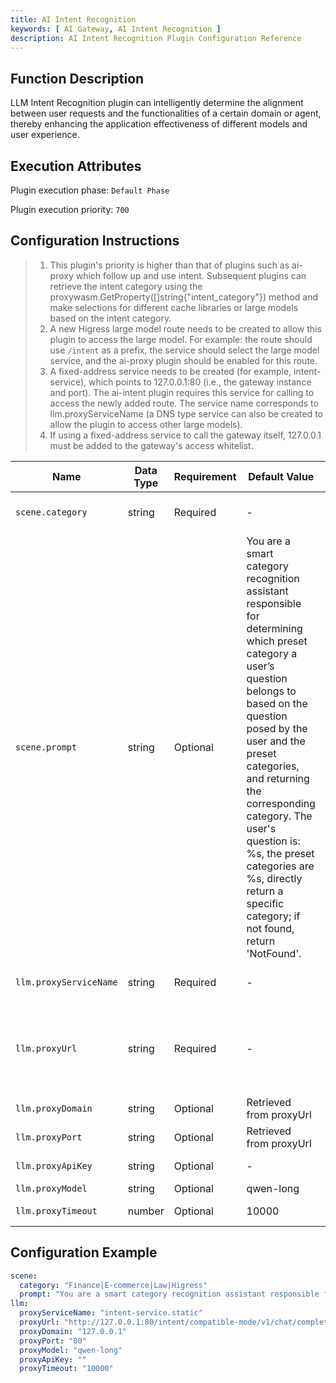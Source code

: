 ```yaml
---
title: AI Intent Recognition
keywords: [ AI Gateway, AI Intent Recognition ]
description: AI Intent Recognition Plugin Configuration Reference
---
```

## Function Description
LLM Intent Recognition plugin can intelligently determine the alignment between user requests and the functionalities of a certain domain or agent, thereby enhancing the application effectiveness of different models and user experience.

## Execution Attributes
Plugin execution phase: `Default Phase`

Plugin execution priority: `700`

## Configuration Instructions
> 1. This plugin's priority is higher than that of plugins such as ai-proxy which follow up and use intent. Subsequent plugins can retrieve the intent category using the proxywasm.GetProperty([]string{"intent_category"}) method and make selections for different cache libraries or large models based on the intent category.
> 2. A new Higress large model route needs to be created to allow this plugin to access the large model. For example: the route should use `/intent` as a prefix, the service should select the large model service, and the ai-proxy plugin should be enabled for this route.
> 3. A fixed-address service needs to be created (for example, intent-service), which points to 127.0.0.1:80 (i.e., the gateway instance and port). The ai-intent plugin requires this service for calling to access the newly added route. The service name corresponds to llm.proxyServiceName (a DNS type service can also be created to allow the plugin to access other large models).
> 4. If using a fixed-address service to call the gateway itself, 127.0.0.1 must be added to the gateway's access whitelist.

| Name           |   Data Type        | Requirement | Default Value | Description                                                      |
| -------------- | --------------- | ----------- | ------------- | --------------------------------------------------------------- |
| `scene.category`         | string          | Required     | -             | Preset scene categories, separated by "\|", e.g.: "Finance\|E-commerce\|Law\|Higress" |
| `scene.prompt`         | string          | Optional     | You are a smart category recognition assistant responsible for determining which preset category a user’s question belongs to based on the question posed by the user and the preset categories, and returning the corresponding category. The user's question is: %s, the preset categories are %s, directly return a specific category; if not found, return 'NotFound'.     | llm request prompt template |
| `llm.proxyServiceName`         | string          | Required     | -             | Newly created Higress service pointing to the large model (use the FQDN value from Higress) |
| `llm.proxyUrl`         | string          | Required     | -             | The full path to the large model route request address, which can be the gateway’s own address or the address of another large model (OpenAI protocol), for example: http://127.0.0.1:80/intent/compatible-mode/v1/chat/completions |
| `llm.proxyDomain`         | string          | Optional     |   Retrieved from proxyUrl      | Domain of the large model service |
| `llm.proxyPort`         | string          | Optional     | Retrieved from proxyUrl     | Port number of the large model service |
| `llm.proxyApiKey`         | string          | Optional     | -             | API_KEY corresponding to the external large model service when using it |
| `llm.proxyModel`         | string          | Optional     | qwen-long      | Type of the large model |
| `llm.proxyTimeout`         | number          | Optional     | 10000         | Timeout for calling the large model, unit ms, default: 10000ms |

## Configuration Example
```yaml
scene:
  category: "Finance|E-commerce|Law|Higress"
  prompt: "You are a smart category recognition assistant responsible for determining which preset category a user's question belongs to based on the question posed by the user and the preset categories, and returning the corresponding category. The user's question is: '%s', the preset categories are '%s', directly return a specific category; if not found, return 'NotFound'."
llm:
  proxyServiceName: "intent-service.static"
  proxyUrl: "http://127.0.0.1:80/intent/compatible-mode/v1/chat/completions"
  proxyDomain: "127.0.0.1"
  proxyPort: "80"
  proxyModel: "qwen-long"
  proxyApiKey: ""
  proxyTimeout: "10000"
```
